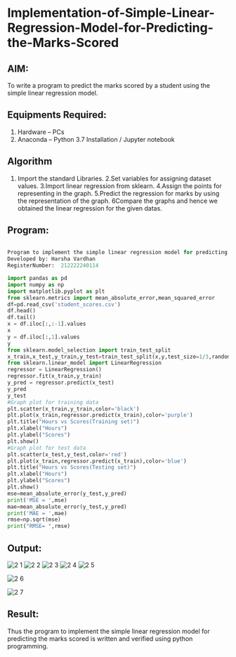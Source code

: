 # Implementation-of-Simple-Linear-Regression-Model-for-Predicting-the-Marks-Scored

## AIM:
To write a program to predict the marks scored by a student using the simple linear regression model.

## Equipments Required:
1. Hardware – PCs
2. Anaconda – Python 3.7 Installation / Jupyter notebook

## Algorithm
1. Import the standard Libraries.
2.Set variables for assigning dataset values.
3.Import linear regression from sklearn.
4.Assign the points for representing in the graph.
5.Predict the regression for marks by using the representation of the graph.
6Compare the graphs and hence we obtained the linear regression for the given datas.


## Program:
```python

Program to implement the simple linear regression model for predicting the marks scored.
Developed by: Harsha Vardhan
RegisterNumber:  212222240114
```
```python
import pandas as pd
import numpy as np
import matplotlib.pyplot as plt
from sklearn.metrics import mean_absolute_error,mean_squared_error
df=pd.read_csv('student_scores.csv')
df.head()
df.tail()
x = df.iloc[:,:-1].values
x
y = df.iloc[:,1].values
y
from sklearn.model_selection import train_test_split
x_train,x_test,y_train,y_test=train_test_split(x,y,test_size=1/3,random_state=0)
from sklearn.linear_model import LinearRegression
regressor = LinearRegression()
regressor.fit(x_train,y_train)
y_pred = regressor.predict(x_test)
y_pred
y_test
#Graph plot for training data
plt.scatter(x_train,y_train,color='black')
plt.plot(x_train,regressor.predict(x_train),color='purple')
plt.title("Hours vs Scores(Training set)")
plt.xlabel("Hours")
plt.ylabel("Scores")
plt.show()
#Graph plot for test data
plt.scatter(x_test,y_test,color='red')
plt.plot(x_train,regressor.predict(x_train),color='blue')
plt.title("Hours vs Scores(Testing set)")
plt.xlabel("Hours")
plt.ylabel("Scores")
plt.show()
mse=mean_absolute_error(y_test,y_pred)
print('MSE = ',mse)
mae=mean_absolute_error(y_test,y_pred)
print('MAE = ',mae)
rmse=np.sqrt(mse)
print("RMSE= ",rmse)
```

## Output:
![2 1](https://github.com/Harshavardhan779/Implementation-of-Simple-Linear-Regression-Model-for-Predicting-the-Marks-Scored/assets/118707175/186fe800-8bcd-458e-92a3-585f85272a60)
![2 2](https://github.com/Harshavardhan779/Implementation-of-Simple-Linear-Regression-Model-for-Predicting-the-Marks-Scored/assets/118707175/94161ef2-9a7e-411a-9f2e-e1ede287ade7)
![2 3](https://github.com/Harshavardhan779/Implementation-of-Simple-Linear-Regression-Model-for-Predicting-the-Marks-Scored/assets/118707175/21625f34-6710-460d-b905-e63e592b8037)
![2 4](https://github.com/Harshavardhan779/Implementation-of-Simple-Linear-Regression-Model-for-Predicting-the-Marks-Scored/assets/118707175/c8a9b905-3be9-4792-a7cd-4f887c034591)
![2 5](https://github.com/Harshavardhan779/Implementation-of-Simple-Linear-Regression-Model-for-Predicting-the-Marks-Scored/assets/118707175/fc7ee781-5bbe-4f52-aa0f-017361fdda8b)

![2 6](https://github.com/Harshavardhan779/Implementation-of-Simple-Linear-Regression-Model-for-Predicting-the-Marks-Scored/assets/118707175/0cdfce32-52b7-49cf-92ba-f9a5eb4a5a0a)

![2 7](https://github.com/Harshavardhan779/Implementation-of-Simple-Linear-Regression-Model-for-Predicting-the-Marks-Scored/assets/118707175/68bef5c8-8626-4313-8c4e-50a94e3bb686)

## Result:
Thus the program to implement the simple linear regression model for predicting the marks scored is written and verified using python programming.
